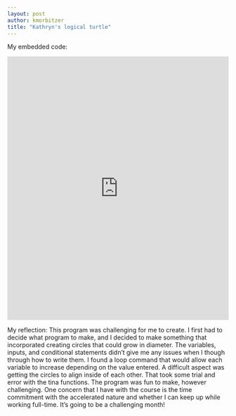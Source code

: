 ```yaml
---
layout: post
author: kmorbitzer
title: "Kathryn's logical turtle"
---
```

My embedded code:
<iframe src="https://trinket.io/embed/python/092f2a4410" width="100%" height="600" frameborder="0" marginwidth="0" marginheight="0" allowfullscreen></iframe>

My reflection:
This program was challenging for me to create.  I first had to decide what program to make, and I decided to make something that incorporated creating circles that could grow in diameter.  The variables, inputs, and conditional statements didn’t give me any issues when I though through how to write them.  I found a loop command that would allow each variable to increase depending on the value entered.  A difficult aspect was getting the circles to align inside of each other.  That took some trial and error with the tina functions.
The program was fun to make, however challenging.  One concern that I have with the course is the time commitment with the accelerated nature and whether I can keep up while working full-time.  It’s going to be a challenging month! 

